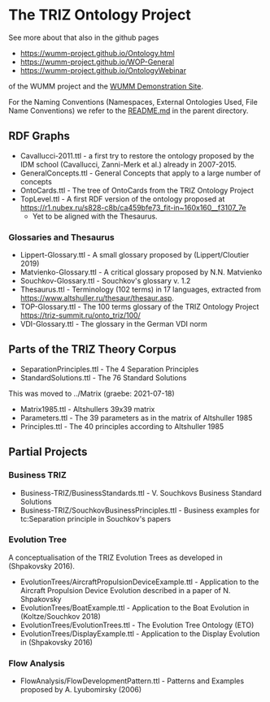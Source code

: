 # The TRIZ Ontology Project

See more about that also in the github pages
* <https://wumm-project.github.io/Ontology.html>
* <https://wumm-project.github.io/WOP-General>
* <https://wumm-project.github.io/OntologyWebinar>

of the WUMM project and the
[WUMM Demonstration Site](http://wumm.uni-leipzig.de/index.php).

For the Naming Conventions (Namespaces, External Ontologies Used, File Name
Conventions) we refer to the [README.md](../README.md) in the parent
directory.

## RDF Graphs

* Cavallucci-2011.ttl - a first try to restore the ontology proposed by the
  IDM school (Cavallucci, Zanni-Merk et al.) already in 2007-2015.
* GeneralConcepts.ttl - General Concepts that apply to a large number of concepts
* OntoCards.ttl - The tree of OntoCards from the TRIZ Ontology Project
* TopLevel.ttl - A first RDF version of the ontology proposed at
  <https://r1.nubex.ru/s828-c8b/ca459bfe73_fit-in~160x160__f3107_7e>
  * Yet to be aligned with the Thesaurus.

### Glossaries and Thesaurus

* Lippert-Glossary.ttl - A small glossary proposed by (Lippert/Cloutier 2019) 
* Matvienko-Glossary.ttl - A critical glossary proposed by N.N. Matvienko 
* Souchkov-Glossary.ttl - Souchkov's glossary v. 1.2
* Thesaurus.ttl - Terminology (102 terms) in 17 languages, extracted from
  <https://www.altshuller.ru/thesaur/thesaur.asp>.
* TOP-Glossary.ttl - The 100 terms glossary of the TRIZ Ontology Project
  <https://triz-summit.ru/onto_triz/100/> 
* VDI-Glossary.ttl - The glossary in the German VDI norm

## Parts of the TRIZ Theory Corpus

* SeparationPrinciples.ttl - The 4 Separation Principles
* StandardSolutions.ttl - The 76 Standard Solutions 

This was moved to ../Matrix (graebe: 2021-07-18)
* Matrix1985.ttl - Altshullers 39x39 matrix 
* Parameters.ttl - The 39 parameters as in the matrix of Altshuller 1985 
* Principles.ttl - The 40 principles according to Altshuller 1985 

## Partial Projects

### Business TRIZ 

* Business-TRIZ/BusinessStandards.ttl - V. Souchkovs Business Standard
  Solutions
* Business-TRIZ/SouchkovBusinessPrinciples.ttl - Business examples for
  tc:Separation principle in Souchkov's papers

### Evolution Tree

A conceptualisation of the TRIZ Evolution Trees as developed in (Shpakovsky
2016).

* EvolutionTrees/AircraftPropulsionDeviceExample.ttl - Application to the
  Aircraft Propulsion Device Evolution described in a paper of N. Shpakovsky
* EvolutionTrees/BoatExample.ttl - Application to the Boat Evolution in
  (Koltze/Souchkov 2018)
* EvolutionTrees/EvolutionTrees.ttl  - The Evolution Tree Ontology (ETO)
* EvolutionTrees/DisplayExample.ttl - Application to the Display Evolution in
  (Shpakovsky 2016)

### Flow Analysis

* FlowAnalysis/FlowDevelopmentPattern.ttl - Patterns and Examples proposed by
  A. Lyubomirsky (2006)

